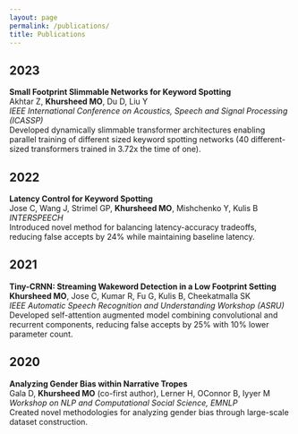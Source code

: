 ```yaml
---
layout: page
permalink: /publications/
title: Publications
---
```


## 2023
**Small Footprint Slimmable Networks for Keyword Spotting**  
Akhtar Z, **Khursheed MO**, Du D, Liu Y  
*IEEE International Conference on Acoustics, Speech and Signal Processing (ICASSP)*  
Developed dynamically slimmable transformer architectures enabling parallel training of different sized keyword spotting networks (40 different-sized transformers trained in 3.72x the time of one).

## 2022
**Latency Control for Keyword Spotting**  
Jose C, Wang J, Strimel GP, **Khursheed MO**, Mishchenko Y, Kulis B  
*INTERSPEECH*  
Introduced novel method for balancing latency-accuracy tradeoffs, reducing false accepts by 24% while maintaining baseline latency.

## 2021
**Tiny-CRNN: Streaming Wakeword Detection in a Low Footprint Setting**  
**Khursheed MO**, Jose C, Kumar R, Fu G, Kulis B, Cheekatmalla SK  
*IEEE Automatic Speech Recognition and Understanding Workshop (ASRU)*  
Developed self-attention augmented model combining convolutional and recurrent components, reducing false accepts by 25% with 10% lower parameter count.

## 2020
**Analyzing Gender Bias within Narrative Tropes**  
Gala D, **Khursheed MO** (co-first author), Lerner H, OConnor B, Iyyer M  
*Workshop on NLP and Computational Social Science, EMNLP*  
Created novel methodologies for analyzing gender bias through large-scale dataset construction.

